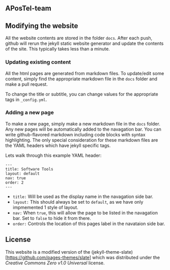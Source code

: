 ## APosTel-team

## Modifying the website

All the website contents are stored in the folder `docs`. 
After each push, github will rerun the jekyll static website generator and update the contents of the site.
This typically takes less than a minute.

### Updating existing content

All the html pages are generated from markdown files.
To update/edit some content, simply find the appropriate markdown file in the `docs` folder and make a pull request.

To change the title or subtitle, you can change values for the appropriate tags in `_config.yml`.

### Adding a new page

To make a new page, simply make a new markdown file in the `docs` folder.
Any new pages will be automatically added to the navagation bar.
You can write github-flavored markdown including code blocks with syntax highlighting.
The only special consideration for these markdown files are the YAML headers which have jekyll specific tags.

Lets walk through this example YAML header:

```text
---
title: Software Tools
layout: default
nav: true
order: 2
---
```

- `title:` Will be used as the display name in the navagation side bar.
- `layout:`  This should always be set to `default`, as we have only impmemented 1 style of layout.
- `nav:`  When `true`, this will allow the page to be listed in the navagation bar.
Set to `false` to hide it from there.
- `order:` Controls the location of this pages label in the navataion side bar.

## License

This website is a modified version of the (jekyll-theme-slate)[https://github.com/pages-themes/slate] which was distributed under the *Creative Commons Zero v1.0 Universal* license.